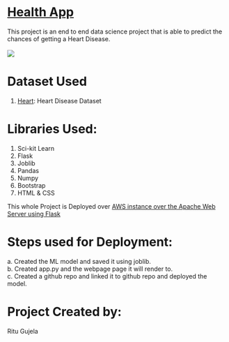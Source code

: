 # [Health App](http://ec2-18-217-53-87.us-east-2.compute.amazonaws.com/)
This project is an end to end data science project that is able to predict the chances of getting a Heart Disease.<br><br>
![](screenupdated.gif)

# Dataset Used
1. [Heart](https://www.kaggle.com/ronitf/heart-disease-uci): Heart Disease Dataset

# Libraries Used:
 1. Sci-kit Learn
 2. Flask
 3. Joblib
 4. Pandas
 5. Numpy
 6. Bootstrap
 7. HTML & CSS
 
 This whole Project is Deployed over <u>AWS instance over the Apache Web Server using Flask</u>
 
 # Steps used for Deployment:
 a. Created the ML model and saved it using joblib.<br>
 b. Created app.py and the webpage page it will render to.<br>
 c. Created a github repo and linked it to github repo and deployed the model.<br>

 
 # Project Created by:
Ritu Gujela
 
